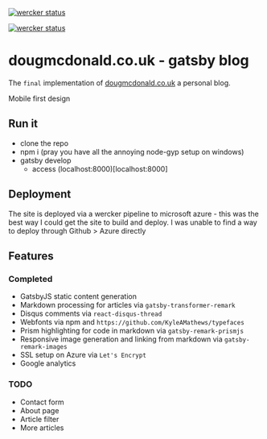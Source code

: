 [![wercker status](https://app.wercker.com/status/63951aad85bdc644dbf39cdec222315d/s/master "wercker status")](https://app.wercker.com/project/byKey/63951aad85bdc644dbf39cdec222315d)

[![wercker status](https://app.wercker.com/status/63951aad85bdc644dbf39cdec222315d/m/master "wercker status")](https://app.wercker.com/project/byKey/63951aad85bdc644dbf39cdec222315d)

# dougmcdonald.co.uk - gatsby blog

The `final` implementation of [dougmcdonald.co.uk](dougmcdonald.co.uk) a personal blog.

Mobile first design

## Run it

- clone the repo
- npm i (pray you have all the annoying node-gyp setup on windows)
- gatsby develop
  - access (localhost:8000)[localhost:8000]


## Deployment

The site is deployed via a wercker pipeline to microsoft azure - this was the best way I could get the site to build and deploy. I was unable to find a way to deploy through Github > Azure directly

## Features

### Completed
- GatsbyJS static content generation
- Markdown processing for articles via `gatsby-transformer-remark`
- Disqus comments via `react-disqus-thread`
- Webfonts via npm and `https://github.com/KyleAMathews/typefaces`
- Prism highlighting for code in markdown via `gatsby-remark-prismjs`
- Responsive image generation and linking from markdown via `gatsby-remark-images`
- SSL setup on Azure via `Let's Encrypt`
- Google analytics

### TODO

- Contact form
- About page
- Article filter
- More articles

